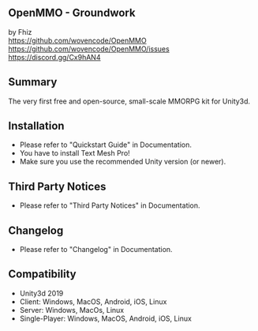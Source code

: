 OpenMMO - Groundwork
---
by Fhiz<br>
https://github.com/wovencode/OpenMMO<br>
https://github.com/wovencode/OpenMMO/issues<br>
https://discord.gg/Cx9hAN4<br>

Summary
---
The very first free and open-source, small-scale MMORPG kit for Unity3d.

Installation
---
* Please refer to "Quickstart Guide" in Documentation.
* You have to install Text Mesh Pro!
* Make sure you use the recommended Unity version (or newer).

Third Party Notices
---
* Please refer to "Third Party Notices" in Documentation.

Changelog
---
* Please refer to "Changelog" in Documentation.

Compatibility
---
* Unity3d 2019
* Client: Windows, MacOS, Android, iOS, Linux
* Server: Windows, MacOs, Linux
* Single-Player: Windows, MacOS, Android, iOS, Linux